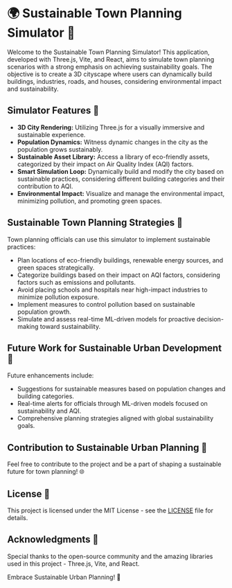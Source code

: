 # 🌍 Sustainable Town Planning Simulator 🏡

Welcome to the Sustainable Town Planning Simulator! This application, developed with Three.js, Vite, and React, aims to simulate town planning scenarios with a strong emphasis on achieving sustainability goals. The objective is to create a 3D cityscape where users can dynamically build buildings, industries, roads, and houses, considering environmental impact and sustainability.

## Simulator Features 🌱

- **3D City Rendering:** Utilizing Three.js for a visually immersive and sustainable experience.
- **Population Dynamics:** Witness dynamic changes in the city as the population grows sustainably.
- **Sustainable Asset Library:** Access a library of eco-friendly assets, categorized by their impact on Air Quality Index (AQI) factors.
- **Smart Simulation Loop:** Dynamically build and modify the city based on sustainable practices, considering different building categories and their contribution to AQI.
- **Environmental Impact:** Visualize and manage the environmental impact, minimizing pollution, and promoting green spaces.

## Sustainable Town Planning Strategies 🏡

Town planning officials can use this simulator to implement sustainable practices:

- Plan locations of eco-friendly buildings, renewable energy sources, and green spaces strategically.
- Categorize buildings based on their impact on AQI factors, considering factors such as emissions and pollutants.
- Avoid placing schools and hospitals near high-impact industries to minimize pollution exposure.
- Implement measures to control pollution based on sustainable population growth.
- Simulate and assess real-time ML-driven models for proactive decision-making toward sustainability.

## Future Work for Sustainable Urban Development 🚧

Future enhancements include:

- Suggestions for sustainable measures based on population changes and building categories.
- Real-time alerts for officials through ML-driven models focused on sustainability and AQI.
- Comprehensive planning strategies aligned with global sustainability goals.

## Contribution to Sustainable Urban Planning 🤝

Feel free to contribute to the project and be a part of shaping a sustainable future for town planning! 🌐

## License 📝

This project is licensed under the MIT License - see the [LICENSE](LICENSE) file for details.

## Acknowledgments 🙌

Special thanks to the open-source community and the amazing libraries used in this project - Three.js, Vite, and React.

Embrace Sustainable Urban Planning! 🌆
